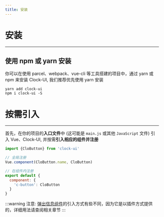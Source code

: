```yaml
---
title: 安装
---
```


# 安装
---

## 使用 npm 或 yarn 安装

你可以在使用 parcel、webpack、vue-cli 等工具搭建的项目中，通过 yarn 或 npm 来安装 Clock-UI, 我们推荐优先使用 yarn 安装      

```text
yarn add clock-ui
npm i clock-ui -S
```

# 按需引入
---

首先，在你的项目的**入口文件**中 (这可能是 `main.js` 或其他 `JavaScript` 文件) 引入 Vue、Clock-UI, 并按需**引入相应的组件并注册**

```javascript
import {CloButton} from 'clock-ui'

// 全局注册
Vue.component(CloButton.name, CloButton)

// 在组件内注册
export default {
  component: {
    'c-button': CloButton
  }
}
```


:::warning
注意: [弹出信息组件](clock-ui-yarn/components/toast/toast.html)的引入方式有些不同，因为它是以插件方式提供的，详细用法请查阅相关章节
:::






